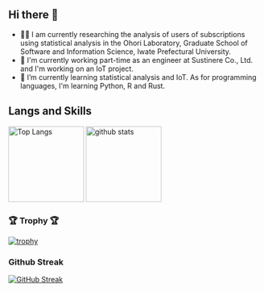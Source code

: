 ## Hi there 👋

- 👨‍🔬 I am currently researching the analysis of users of subscriptions using statistical analysis in the Ohori Laboratory, Graduate School of Software and Information Science, Iwate Prefectural University.
- 🔭 I'm currently working part-time as an engineer at Sustinere Co., Ltd. and I'm working on an IoT project.
- 🌱 I’m currently learning statistical analysis and IoT. As for programming languages, I'm learning Python, R and Rust.

## Langs and Skills
<p align="left"> 
  <img alt="Top Langs" height="150px" src="https://github-readme-stats.vercel.app/api/top-langs/?username=Erde73&layout=compact&show_icons=true&theme=onedark" />
  <img alt="github stats" height="150px" src="https://github-readme-stats.vercel.app/api?username=Erde73&theme=onedark&show_icons=ture" />
</p>

### 🏆 Trophy 🏆
[![trophy](https://github-profile-trophy.vercel.app/?username=Erde73&theme=onedark&column=7)](https://github.com/ryo-ma/github-profile-trophy)

### Github Streak
[![GitHub Streak](http://github-readme-streak-stats.herokuapp.com?user=Erde73&theme=dark&date_format=M%20j%5B%2C%20Y%5D)](https://git.io/streak-stats)

<!--
**Erde73/Erde73** is a ✨ _special_ ✨ repository because its `README.md` (this file) appears on your GitHub profile.

Here are some ideas to get you started:

- 🔭 I’m currently working on ...
- 🌱 I’m currently learning ...
- 👯 I’m looking to collaborate on ...
- 🤔 I’m looking for help with ...
- 💬 Ask me about ...
- 📫 How to reach me: ...
- 😄 Pronouns: ...
- ⚡ Fun fact: ...
-->
